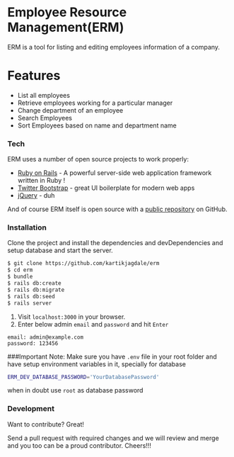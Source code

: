 # Employee Resource Management(ERM)

ERM is a tool for listing and editing employees information of a company. 

# Features
  - List all employees
  - Retrieve employees working for a particular manager
  - Change department of an employee
  - Search Employees
  - Sort Employees based on name and department name

### Tech

ERM uses a number of open source projects to work properly:

* [Ruby on Rails](http://rubyonrails.org/) - A powerful server-side web application framework written in Ruby !
* [Twitter Bootstrap](http://getbootstrap.com/) - great UI boilerplate for modern web apps
* [jQuery](https://jquery.com/) - duh

And of course ERM itself is open source with a [public repository](https://github.com/kartikjagdale/erm)
 on GitHub.

### Installation
Clone the project and install the dependencies and devDependencies  and setup database and start the server.

```sh
$ git clone https://github.com/kartikjagdale/erm
$ cd erm
$ bundle
$ rails db:create
$ rails db:migrate
$ rails db:seed
$ rails server
```

 1. Visit `localhost:3000` in your browser.
 2. Enter below admin `email` and `password` and hit `Enter`
```
email: admin@example.com
password: 123456
```

###Important Note:
Make sure you have `.env` file in your root folder and have setup environment variables in it, specially for database
```sh
ERM_DEV_DATABASE_PASSWORD='YourDatabasePassword'
``` 
when in doubt use `root` as database password

### Development
Want to contribute? Great!

Send a pull request with required changes and we will review and merge and you too can be a proud contributor. Cheers!!!
